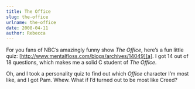 ```yaml
---
title: The Office
slug: the-office
urlname: the-office
date: 2008-04-11
author: Rebecca
---
```

For you fans of NBC&#x02bc;s amazingly funny show *The Office*, here&#x02bc;s a
fun little quiz: [http://www.mentalfloss.com/blogs/archives/14049][a]</a>. I got
14 out of 18 questions, which makes me a solid C student of *The Office*.

Oh, and I took a personality quiz to find out which *Office* character
I&#x02bc;m most like, and I got Pam. Whew. What if I&#x02bc;d turned out to be
most like Creed?

[a]: https://mentalfloss.com/article/19679/quiz-rerun-office-us-edition
